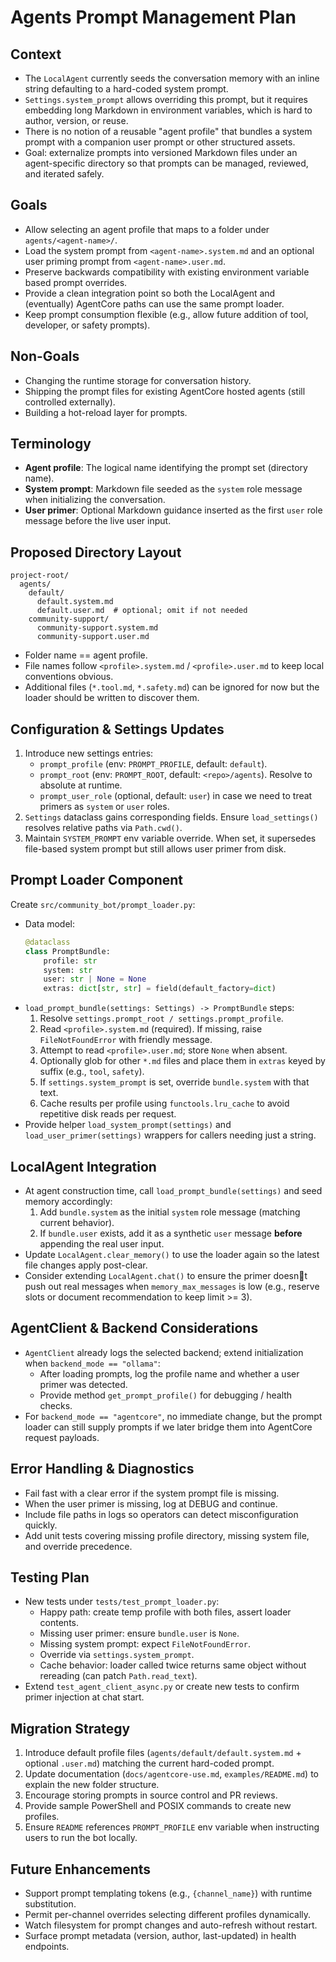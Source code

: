 # Agents Prompt Management Plan

## Context
- The `LocalAgent` currently seeds the conversation memory with an inline string defaulting to a hard-coded system prompt.
- `Settings.system_prompt` allows overriding this prompt, but it requires embedding long Markdown in environment variables, which is hard to author, version, or reuse.
- There is no notion of a reusable "agent profile" that bundles a system prompt with a companion user prompt or other structured assets.
- Goal: externalize prompts into versioned Markdown files under an agent-specific directory so that prompts can be managed, reviewed, and iterated safely.

## Goals
- Allow selecting an agent profile that maps to a folder under `agents/<agent-name>/`.
- Load the system prompt from `<agent-name>.system.md` and an optional user priming prompt from `<agent-name>.user.md`.
- Preserve backwards compatibility with existing environment variable based prompt overrides.
- Provide a clean integration point so both the LocalAgent and (eventually) AgentCore paths can use the same prompt loader.
- Keep prompt consumption flexible (e.g., allow future addition of tool, developer, or safety prompts).

## Non-Goals
- Changing the runtime storage for conversation history.
- Shipping the prompt files for existing AgentCore hosted agents (still controlled externally).
- Building a hot-reload layer for prompts.

## Terminology
- **Agent profile**: The logical name identifying the prompt set (directory name).
- **System prompt**: Markdown file seeded as the `system` role message when initializing the conversation.
- **User primer**: Optional Markdown guidance inserted as the first `user` role message before the live user input.

## Proposed Directory Layout
```
project-root/
  agents/
    default/
      default.system.md
      default.user.md  # optional; omit if not needed
    community-support/
      community-support.system.md
      community-support.user.md
```
- Folder name == agent profile.
- File names follow `<profile>.system.md` / `<profile>.user.md` to keep local conventions obvious.
- Additional files (`*.tool.md`, `*.safety.md`) can be ignored for now but the loader should be written to discover them.

## Configuration & Settings Updates
1. Introduce new settings entries:
   - `prompt_profile` (env: `PROMPT_PROFILE`, default: `default`).
   - `prompt_root` (env: `PROMPT_ROOT`, default: `<repo>/agents`). Resolve to absolute at runtime.
   - `prompt_user_role` (optional, default: `user`) in case we need to treat primers as `system` or `user` roles.
2. `Settings` dataclass gains corresponding fields. Ensure `load_settings()` resolves relative paths via `Path.cwd()`.
3. Maintain `SYSTEM_PROMPT` env variable override. When set, it supersedes file-based system prompt but still allows user primer from disk.

## Prompt Loader Component
Create `src/community_bot/prompt_loader.py`:
- Data model:
  ```python
  @dataclass
  class PromptBundle:
      profile: str
      system: str
      user: str | None = None
      extras: dict[str, str] = field(default_factory=dict)
  ```
- `load_prompt_bundle(settings: Settings) -> PromptBundle` steps:
  1. Resolve `settings.prompt_root / settings.prompt_profile`.
  2. Read `<profile>.system.md` (required). If missing, raise `FileNotFoundError` with friendly message.
  3. Attempt to read `<profile>.user.md`; store `None` when absent.
  4. Optionally glob for other `*.md` files and place them in `extras` keyed by suffix (e.g., `tool`, `safety`).
  5. If `settings.system_prompt` is set, override `bundle.system` with that text.
  6. Cache results per profile using `functools.lru_cache` to avoid repetitive disk reads per request.
- Provide helper `load_system_prompt(settings)` and `load_user_primer(settings)` wrappers for callers needing just a string.

## LocalAgent Integration
- At agent construction time, call `load_prompt_bundle(settings)` and seed memory accordingly:
  1. Add `bundle.system` as the initial `system` role message (matching current behavior).
  2. If `bundle.user` exists, add it as a synthetic `user` message **before** appending the real user input.
- Update `LocalAgent.clear_memory()` to use the loader again so the latest file changes apply post-clear.
- Consider extending `LocalAgent.chat()` to ensure the primer doesnt push out real messages when `memory_max_messages` is low (e.g., reserve slots or document recommendation to keep limit >= 3).

## AgentClient & Backend Considerations
- `AgentClient` already logs the selected backend; extend initialization when `backend_mode == "ollama"`:
  - After loading prompts, log the profile name and whether a user primer was detected.
  - Provide method `get_prompt_profile()` for debugging / health checks.
- For `backend_mode == "agentcore"`, no immediate change, but the prompt loader can still supply prompts if we later bridge them into AgentCore request payloads.

## Error Handling & Diagnostics
- Fail fast with a clear error if the system prompt file is missing.
- When the user primer is missing, log at DEBUG and continue.
- Include file paths in logs so operators can detect misconfiguration quickly.
- Add unit tests covering missing profile directory, missing system file, and override precedence.

## Testing Plan
- New tests under `tests/test_prompt_loader.py`:
  - Happy path: create temp profile with both files, assert loader contents.
  - Missing user primer: ensure `bundle.user` is `None`.
  - Missing system prompt: expect `FileNotFoundError`.
  - Override via `settings.system_prompt`.
  - Cache behavior: loader called twice returns same object without rereading (can patch `Path.read_text`).
- Extend `test_agent_client_async.py` or create new tests to confirm primer injection at chat start.

## Migration Strategy
1. Introduce default profile files (`agents/default/default.system.md` + optional `.user.md`) matching the current hard-coded prompt.
2. Update documentation (`docs/agentcore-use.md`, `examples/README.md`) to explain the new folder structure.
3. Encourage storing prompts in source control and PR reviews.
4. Provide sample PowerShell and POSIX commands to create new profiles.
5. Ensure `README` references `PROMPT_PROFILE` env variable when instructing users to run the bot locally.

## Future Enhancements
- Support prompt templating tokens (e.g., `{channel_name}`) with runtime substitution.
- Permit per-channel overrides selecting different profiles dynamically.
- Watch filesystem for prompt changes and auto-refresh without restart.
- Surface prompt metadata (version, author, last-updated) in health endpoints.
